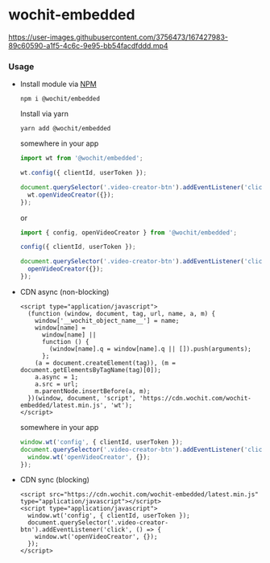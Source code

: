 # wochit-embedded



https://user-images.githubusercontent.com/3756473/167427983-89c60590-a1f5-4c6c-9e95-bb54facdfddd.mp4



### Usage
* Install module via [NPM](https://www.npmjs.com/package/@wochit/embedded)
  ```shell
  npm i @wochit/embedded
  ```
  Install via yarn
  ```shell
  yarn add @wochit/embedded
  ```
  somewhere in your app
  ```javascript
  import wt from '@wochit/embedded';

  wt.config({ clientId, userToken });
  
  document.querySelector('.video-creator-btn').addEventListener('click', () => {
    wt.openVideoCreator({});
  });
  ```
  or
  ```javascript
  import { config, openVideoCreator } from '@wochit/embedded';
  
  config({ clientId, userToken });
  
  document.querySelector('.video-creator-btn').addEventListener('click', () => {
    openVideoCreator({});
  });
  ```

* CDN async (non-blocking)
  ```xhtml
  <script type="application/javascript">
    (function (window, document, tag, url, name, a, m) {
      window['__wochit_object_name__'] = name;
      window[name] =
        window[name] ||
        function () {
          (window[name].q = window[name].q || []).push(arguments);
        };
      (a = document.createElement(tag)), (m = document.getElementsByTagName(tag)[0]);
      a.async = 1;
      a.src = url;
      m.parentNode.insertBefore(a, m);
    })(window, document, 'script', 'https://cdn.wochit.com/wochit-embedded/latest.min.js', 'wt');
  </script>
  ```
  somewhere in your app
  ```javascript
  window.wt('config', { clientId, userToken });
  document.querySelector('.video-creator-btn').addEventListener('click', () => {
    window.wt('openVideoCreator', {});
  });
  ```
  
* CDN sync (blocking)
  ```xhtml
  <script src="https://cdn.wochit.com/wochit-embedded/latest.min.js" type="application/javascript"></script>
  <script type="application/javascript">
    window.wt('config', { clientId, userToken });
    document.querySelector('.video-creator-btn').addEventListener('click', () => {
      window.wt('openVideoCreator', {});
    });
  </script>
  ```
